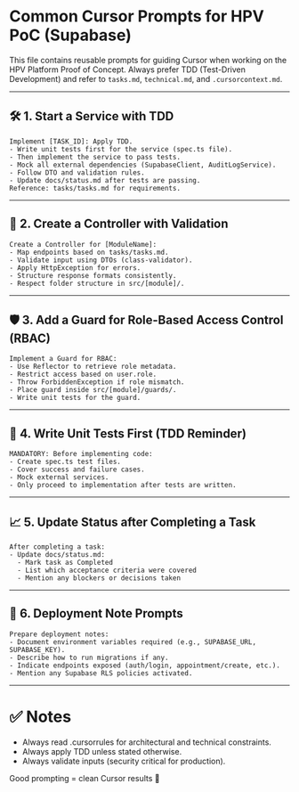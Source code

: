 # Common Cursor Prompts for HPV PoC (Supabase)

This file contains reusable prompts for guiding Cursor when working on the HPV Platform Proof of Concept.
Always prefer TDD (Test-Driven Development) and refer to `tasks.md`, `technical.md`, and `.cursorcontext.md`.

---

## 🛠️ 1. Start a Service with TDD
```plaintext
Implement [TASK_ID]: Apply TDD.
- Write unit tests first for the service (spec.ts file).
- Then implement the service to pass tests.
- Mock all external dependencies (SupabaseClient, AuditLogService).
- Follow DTO and validation rules.
- Update docs/status.md after tests are passing.
Reference: tasks/tasks.md for requirements.
```

---

## 📡 2. Create a Controller with Validation
```plaintext
Create a Controller for [ModuleName]:
- Map endpoints based on tasks/tasks.md.
- Validate input using DTOs (class-validator).
- Apply HttpException for errors.
- Structure response formats consistently.
- Respect folder structure in src/[module]/.
```

---

## 🛡️ 3. Add a Guard for Role-Based Access Control (RBAC)
```plaintext
Implement a Guard for RBAC:
- Use Reflector to retrieve role metadata.
- Restrict access based on user.role.
- Throw ForbiddenException if role mismatch.
- Place guard inside src/[module]/guards/.
- Write unit tests for the guard.
```

---

## 🧪 4. Write Unit Tests First (TDD Reminder)
```plaintext
MANDATORY: Before implementing code:
- Create spec.ts test files.
- Cover success and failure cases.
- Mock external services.
- Only proceed to implementation after tests are written.
```

---

## 📈 5. Update Status after Completing a Task
```plaintext
After completing a task:
- Update docs/status.md:
  - Mark task as Completed
  - List which acceptance criteria were covered
  - Mention any blockers or decisions taken
```

---

## 🔄 6. Deployment Note Prompts
```plaintext
Prepare deployment notes:
- Document environment variables required (e.g., SUPABASE_URL, SUPABASE_KEY).
- Describe how to run migrations if any.
- Indicate endpoints exposed (auth/login, appointment/create, etc.).
- Mention any Supabase RLS policies activated.
```

---

# ✅ Notes
- Always read .cursorrules for architectural and technical constraints.
- Always apply TDD unless stated otherwise.
- Always validate inputs (security critical for production).

Good prompting = clean Cursor results 🚀
